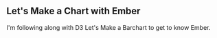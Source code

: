 ## Let's Make a Chart with Ember

I'm following along with D3 Let's Make a Barchart to get to know Ember.
